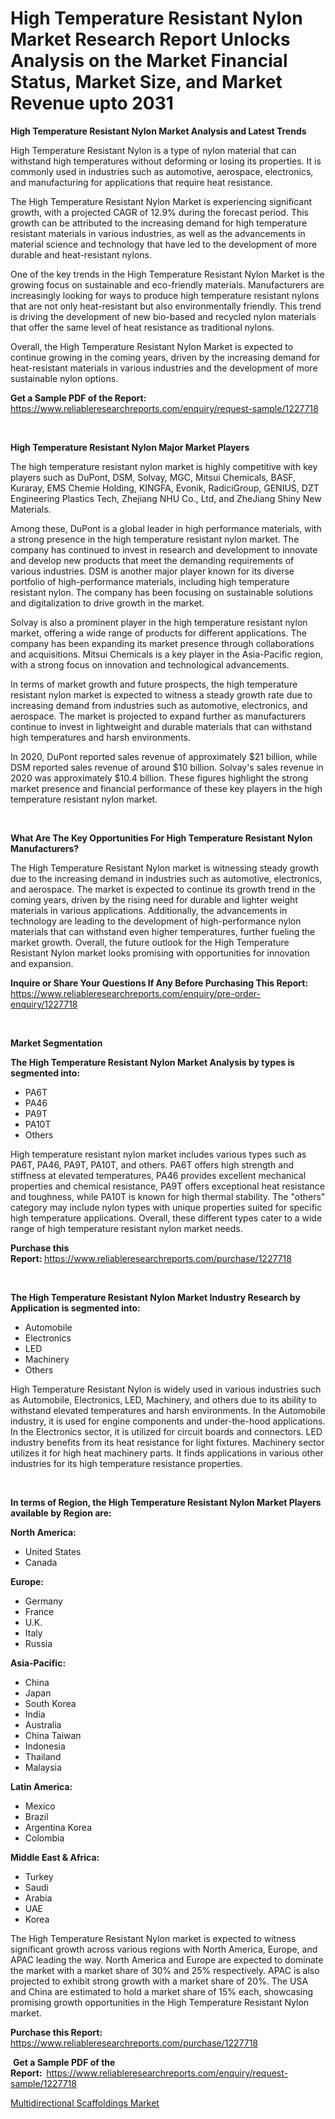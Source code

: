 <p><h1>High Temperature Resistant Nylon Market Research Report Unlocks Analysis on the Market Financial Status, Market Size, and Market Revenue upto 2031</h1></p><p><strong>High Temperature Resistant Nylon Market Analysis and Latest Trends</strong></p>
<p><p>High Temperature Resistant Nylon is a type of nylon material that can withstand high temperatures without deforming or losing its properties. It is commonly used in industries such as automotive, aerospace, electronics, and manufacturing for applications that require heat resistance.</p><p>The High Temperature Resistant Nylon Market is experiencing significant growth, with a projected CAGR of 12.9% during the forecast period. This growth can be attributed to the increasing demand for high temperature resistant materials in various industries, as well as the advancements in material science and technology that have led to the development of more durable and heat-resistant nylons.</p><p>One of the key trends in the High Temperature Resistant Nylon Market is the growing focus on sustainable and eco-friendly materials. Manufacturers are increasingly looking for ways to produce high temperature resistant nylons that are not only heat-resistant but also environmentally friendly. This trend is driving the development of new bio-based and recycled nylon materials that offer the same level of heat resistance as traditional nylons.</p><p>Overall, the High Temperature Resistant Nylon Market is expected to continue growing in the coming years, driven by the increasing demand for heat-resistant materials in various industries and the development of more sustainable nylon options.</p></p>
<p><strong>Get a Sample PDF of the Report:&nbsp;</strong> <a href="https://www.reliableresearchreports.com/enquiry/request-sample/1227718">https://www.reliableresearchreports.com/enquiry/request-sample/1227718</a></p>
<p>&nbsp;</p>
<p><strong>High Temperature Resistant Nylon Major Market Players</strong></p>
<p><p>The high temperature resistant nylon market is highly competitive with key players such as DuPont, DSM, Solvay, MGC, Mitsui Chemicals, BASF, Kuraray, EMS Chemie Holding, KINGFA, Evonik, RadiciGroup, GENIUS, DZT Engineering Plastics Tech, Zhejiang NHU Co., Ltd, and ZheJiang Shiny New Materials.</p><p>Among these, DuPont is a global leader in high performance materials, with a strong presence in the high temperature resistant nylon market. The company has continued to invest in research and development to innovate and develop new products that meet the demanding requirements of various industries. DSM is another major player known for its diverse portfolio of high-performance materials, including high temperature resistant nylon. The company has been focusing on sustainable solutions and digitalization to drive growth in the market.</p><p>Solvay is also a prominent player in the high temperature resistant nylon market, offering a wide range of products for different applications. The company has been expanding its market presence through collaborations and acquisitions. Mitsui Chemicals is a key player in the Asia-Pacific region, with a strong focus on innovation and technological advancements.</p><p>In terms of market growth and future prospects, the high temperature resistant nylon market is expected to witness a steady growth rate due to increasing demand from industries such as automotive, electronics, and aerospace. The market is projected to expand further as manufacturers continue to invest in lightweight and durable materials that can withstand high temperatures and harsh environments.</p><p>In 2020, DuPont reported sales revenue of approximately $21 billion, while DSM reported sales revenue of around $10 billion. Solvay's sales revenue in 2020 was approximately $10.4 billion. These figures highlight the strong market presence and financial performance of these key players in the high temperature resistant nylon market.</p></p>
<p>&nbsp;</p>
<p><strong>What Are The Key Opportunities For High Temperature Resistant Nylon Manufacturers?</strong></p>
<p><p>The High Temperature Resistant Nylon market is witnessing steady growth due to the increasing demand in industries such as automotive, electronics, and aerospace. The market is expected to continue its growth trend in the coming years, driven by the rising need for durable and lighter weight materials in various applications. Additionally, the advancements in technology are leading to the development of high-performance nylon materials that can withstand even higher temperatures, further fueling the market growth. Overall, the future outlook for the High Temperature Resistant Nylon market looks promising with opportunities for innovation and expansion.</p></p>
<p><strong>Inquire or Share Your Questions If Any Before Purchasing This Report:</strong> <a href="https://www.reliableresearchreports.com/enquiry/pre-order-enquiry/1227718">https://www.reliableresearchreports.com/enquiry/pre-order-enquiry/1227718</a></p>
<p>&nbsp;</p>
<p><strong>Market Segmentation</strong></p>
<p><strong>The High Temperature Resistant Nylon Market Analysis by types is segmented into:</strong></p>
<p><ul><li>PA6T</li><li>PA46</li><li>PA9T</li><li>PA10T</li><li>Others</li></ul></p>
<p><p>High temperature resistant nylon market includes various types such as PA6T, PA46, PA9T, PA10T, and others. PA6T offers high strength and stiffness at elevated temperatures, PA46 provides excellent mechanical properties and chemical resistance, PA9T offers exceptional heat resistance and toughness, while PA10T is known for high thermal stability. The "others" category may include nylon types with unique properties suited for specific high temperature applications. Overall, these different types cater to a wide range of high temperature resistant nylon market needs.</p></p>
<p><strong>Purchase this Report:&nbsp;</strong><a href="https://www.reliableresearchreports.com/purchase/1227718">https://www.reliableresearchreports.com/purchase/1227718</a></p>
<p>&nbsp;</p>
<p><strong>The High Temperature Resistant Nylon Market Industry Research by Application is segmented into:</strong></p>
<p><ul><li>Automobile</li><li>Electronics</li><li>LED</li><li>Machinery</li><li>Others</li></ul></p>
<p><p>High Temperature Resistant Nylon is widely used in various industries such as Automobile, Electronics, LED, Machinery, and others due to its ability to withstand elevated temperatures and harsh environments. In the Automobile industry, it is used for engine components and under-the-hood applications. In the Electronics sector, it is utilized for circuit boards and connectors. LED industry benefits from its heat resistance for light fixtures. Machinery sector utilizes it for high heat machinery parts. It finds applications in various other industries for its high temperature resistance properties.</p></p>
<p>&nbsp;</p>
<p><strong>In terms of Region, the High Temperature Resistant Nylon Market Players available by Region are:</strong></p>
<p>
    <p> <strong> North America: </strong>
        <ul>
            <li>United States</li>
            <li>Canada</li>
        </ul>
        </p> 
    <p> <strong> Europe: </strong>
        <ul>
            <li>Germany</li>
            <li>France</li>
            <li>U.K.</li>
            <li>Italy</li>
            <li>Russia</li>
        </ul>
        </p> 
    <p> <strong> Asia-Pacific: </strong>
        <ul>
            <li>China</li>
            <li>Japan</li>
            <li>South Korea</li>
            <li>India</li>
            <li>Australia</li>
            <li>China Taiwan</li>
            <li>Indonesia</li>
            <li>Thailand</li>
            <li>Malaysia</li>
        </ul>
        </p> 
    <p> <strong> Latin America: </strong>
        <ul>
            <li>Mexico</li>
            <li>Brazil</li>
            <li>Argentina Korea</li>
            <li>Colombia</li>
        </ul>
        </p> 
    <p> <strong> Middle East & Africa: </strong>
        <ul>
            <li>Turkey</li>
            <li>Saudi</li>
            <li>Arabia</li>
            <li>UAE</li>
            <li>Korea</li>
        </ul>
    </p>
    </p>
<p><p>The High Temperature Resistant Nylon market is expected to witness significant growth across various regions with North America, Europe, and APAC leading the way. North America and Europe are expected to dominate the market with a market share of 30% and 25% respectively. APAC is also projected to exhibit strong growth with a market share of 20%. The USA and China are estimated to hold a market share of 15% each, showcasing promising growth opportunities in the High Temperature Resistant Nylon market.</p></p>
<p><strong>Purchase this Report: </strong><a href="https://www.reliableresearchreports.com/purchase/1227718">https://www.reliableresearchreports.com/purchase/1227718</a></p>
<p>&nbsp;<strong>Get a Sample PDF of the Report:&nbsp;&nbsp;</strong><a href="https://www.reliableresearchreports.com/enquiry/request-sample/1227718">https://www.reliableresearchreports.com/enquiry/request-sample/1227718</a></p>
<p><strong></strong></p>
<p><p><a href="https://artistic-helicopter-ca9.notion.site/Multidirectional-Scaffoldings-Market-Analysis-and-Market-Size-Global-Industry-Overview-Market-Segm-6ae25a25a95e4717b8263e0955b25c84">Multidirectional Scaffoldings Market</a></p></p>